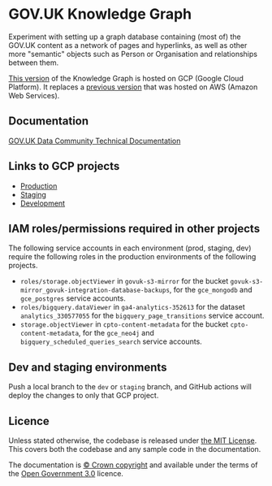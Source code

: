 # GOV.UK Knowledge Graph

Experiment with setting up a graph database containing (most of) the GOV.UK
content as a network of pages and hyperlinks, as well as other more "semantic"
objects such as Person or Organisation and relationships between them.

[This
version](https://console.cloud.google.com/welcome?project=govuk-knowledge-graph)
of the Knowledge Graph is hosted on GCP (Google Cloud Platform). It replaces a
[previous version](https://github.com/alphagov/govuk-knowledge-graph) that was
hosted on AWS (Amazon Web Services).

## Documentation

[GOV.UK Data Community Technical Documentation](https://docs.data-community.publishing.service.gov.uk/analysis/govgraph/pipeline-v2/)

## Links to GCP projects

* [Production](https://console.cloud.google.com/welcome?project=govuk-knowledge-graph)
* [Staging](https://console.cloud.google.com/welcome?project=govuk-knowledge-graph-staging)
* [Development](https://console.cloud.google.com/welcome?project=govuk-knowledge-graph-dev)

## IAM roles/permissions required in other projects

The following service accounts in each environment (prod, staging, dev) require
the following roles in the production environments of the following projects.

- `roles/storage.objectViewer` in `govuk-s3-mirror` for the bucket
  `govuk-s3-mirror_govuk-integration-database-backups`, for the `gce_mongodb`
  and `gce_postgres` service accounts.
- `roles/bigquery.dataViewer` in `ga4-analytics-352613` for the dataset
  `analytics_330577055` for the `bigquery_page_transitions` service account.
- `storage.objectViewer` in `cpto-content-metadata` for the bucket
  `cpto-content-metadata`, for the `gce_neo4j` and
  `bigquery_scheduled_queries_search` service accounts.

## Dev and staging environments

Push a local branch to the `dev` or `staging` branch, and GitHub actions will
deploy the changes to only that GCP project.

## Licence

Unless stated otherwise, the codebase is released under [the MIT License][mit].
This covers both the codebase and any sample code in the documentation.

The documentation is [© Crown copyright][copyright] and available under the terms
of the [Open Government 3.0][ogl] licence.

[rvm]: https://www.ruby-lang.org/en/documentation/installation/#managers
[bundler]: http://bundler.io/
[mit]: LICENCE
[copyright]: http://www.nationalarchives.gov.uk/information-management/re-using-public-sector-information/uk-government-licensing-framework/crown-copyright/
[ogl]: http://www.nationalarchives.gov.uk/doc/open-government-licence/version/3/
